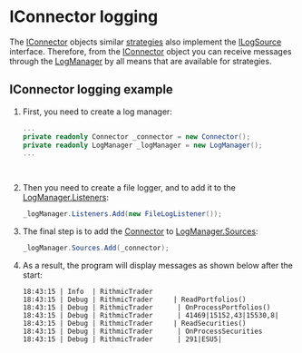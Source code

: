 # IConnector logging

The [IConnector](xref:StockSharp.BusinessEntities.IConnector) objects similar [strategies](strategy_logging.md) also implement the [ILogSource](xref:Ecng.Logging.ILogSource) interface. Therefore, from the [IConnector](xref:StockSharp.BusinessEntities.IConnector) object you can receive messages through the [LogManager](xref:Ecng.Logging.LogManager) by all means that are available for strategies. 

## IConnector logging example

1. First, you need to create a log manager: 

   ```cs
   ...
   private readonly Connector _connector = new Connector();
   private readonly LogManager _logManager = new LogManager();
   ...
   				
   				
   ```
2. Then you need to create a file logger, and to add it to the [LogManager.Listeners](xref:Ecng.Logging.LogManager.Listeners): 

   ```cs
   _logManager.Listeners.Add(new FileLogListener());
   ```
3. The final step is to add the [Connector](xref:StockSharp.Algo.Connector) to [LogManager.Sources](xref:Ecng.Logging.LogManager.Sources):

   ```cs
   _logManager.Sources.Add(_connector);
   ```
4. As a result, the program will display messages as shown below after the start: 

   ```none
   18:43:15 | Info  | RithmicTrader
   18:43:15 | Debug | RithmicTrader     | ReadPortfolios()
   18:43:15 | Debug | RithmicTrader      | OnProcessPortfolios()
   18:43:15 | Debug | RithmicTrader      | 41469|15152,43|15530,8|
   18:43:15 | Debug | RithmicTrader     | ReadSecurities()
   18:43:15 | Debug | RithmicTrader      | OnProcessSecurities
   18:43:15 | Debug | RithmicTrader      | 291|ESU5|
   ```
